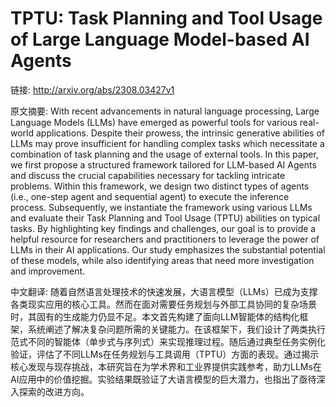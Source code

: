# TPTU: Task Planning and Tool Usage of Large Language Model-based AI Agents

链接: http://arxiv.org/abs/2308.03427v1

原文摘要:
With recent advancements in natural language processing, Large Language
Models (LLMs) have emerged as powerful tools for various real-world
applications. Despite their prowess, the intrinsic generative abilities of LLMs
may prove insufficient for handling complex tasks which necessitate a
combination of task planning and the usage of external tools. In this paper, we
first propose a structured framework tailored for LLM-based AI Agents and
discuss the crucial capabilities necessary for tackling intricate problems.
Within this framework, we design two distinct types of agents (i.e., one-step
agent and sequential agent) to execute the inference process. Subsequently, we
instantiate the framework using various LLMs and evaluate their Task Planning
and Tool Usage (TPTU) abilities on typical tasks. By highlighting key findings
and challenges, our goal is to provide a helpful resource for researchers and
practitioners to leverage the power of LLMs in their AI applications. Our study
emphasizes the substantial potential of these models, while also identifying
areas that need more investigation and improvement.

中文翻译:
随着自然语言处理技术的快速发展，大语言模型（LLMs）已成为支撑各类现实应用的核心工具。然而在面对需要任务规划与外部工具协同的复杂场景时，其固有的生成能力仍显不足。本文首先构建了面向LLM智能体的结构化框架，系统阐述了解决复杂问题所需的关键能力。在该框架下，我们设计了两类执行范式不同的智能体（单步式与序列式）来实现推理过程。随后通过典型任务实例化验证，评估了不同LLMs在任务规划与工具调用（TPTU）方面的表现。通过揭示核心发现与现存挑战，本研究旨在为学术界和工业界提供实践参考，助力LLMs在AI应用中的价值挖掘。实验结果既验证了大语言模型的巨大潜力，也指出了亟待深入探索的改进方向。

